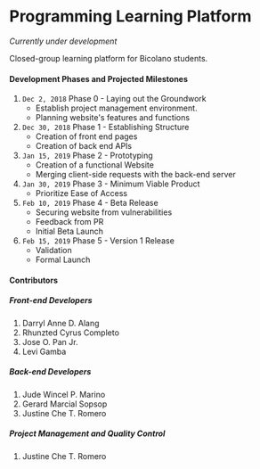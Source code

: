 # Programming Learning Platform

*Currently under development*


Closed-group learning platform for Bicolano students.

#### Development Phases and Projected Milestones
1. `Dec 2, 2018` Phase 0 - Laying out the Groundwork
   * Establish project management environment. 
   * Planning website's features and functions
2. `Dec 30, 2018` Phase 1 - Establishing Structure
   * Creation of front end pages
   * Creation of back end APIs
3. `Jan 15, 2019` Phase 2 - Prototyping
   * Creation of a functional Website
   * Merging client-side requests with the back-end server
4. `Jan 30, 2019` Phase 3 - Minimum Viable Product
   * Prioritize Ease of Access
5. `Feb 10, 2019` Phase 4 - Beta Release
   * Securing website from vulnerabilities
   * Feedback from PR
   * Initial Beta Launch
6. `Feb 15, 2019` Phase 5 - Version 1 Release
   * Validation
   * Formal Launch
 
 #### Contributors
 
 ##### Front-end Developers
 1. Darryl Anne D. Alang
 2. Rhunzted Cyrus Completo
 3. Jose O. Pan Jr.
 4. Levi Gamba
 
 ##### Back-end Developers
 1. Jude Wincel P. Marino
 2. Gerard Marcial Sopsop
 3. Justine Che T. Romero
 
 ##### Project Management and Quality Control
 1. Justine Che T. Romero
 
